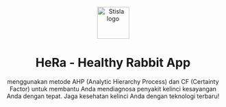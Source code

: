 <p align="center">
  <a href="https://getstisla.com">
    <img src="https://avatars2.githubusercontent.com/u/45754626?s=75&v=4" alt="Stisla logo" width="75" height="75">
  </a>
</p>

<h1 align="center">HeRa - Healthy Rabbit App</h1>

<p align="center">
  menggunakan metode AHP (Analytic Hierarchy Process) dan CF
              (Certainty Factor) untuk membantu Anda mendiagnosa penyakit
              kelinci kesayangan Anda dengan tepat. Jaga kesehatan kelinci
              Anda dengan teknologi terbaru!
</p>
